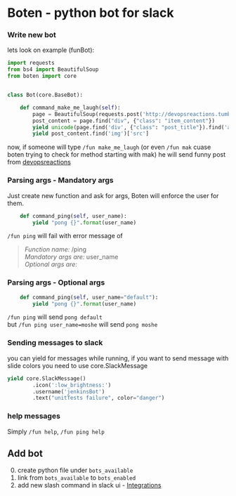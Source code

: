 # Boten - python bot for slack

### Write new bot
lets look on example (funBot):
```python
import requests
from bs4 import BeautifulSoup
from boten import core


class Bot(core.BaseBot):

    def command_make_me_laugh(self):
        page = BeautifulSoup(requests.post('http://devopsreactions.tumblr.com/random').content)
        post_content = page.find("div", {"class": "item_content"})
        yield unicode(page.find('div', {"class": "post_title"}).find('a').contents[0])
        yield post_content.find('img')['src']

```
now, if someone will type `/fun make_me_laugh` (or even `/fun mak` cuase boten trying to check for method starting with mak) he will send funny post from [devopsreactions](http://devopsreactions.tumblr.com/)

### Parsing args - Mandatory args
Just create new function and ask for args, Boten will enforce the user for them.
```python
    def command_ping(self, user_name):
        yield "pong {}".format(user_name)
```
`/fun ping` will fail with error message of  
> *Function name:*​ /ping  
> ​*Mandatory args are:*​ user_name  
> ​*Optional args are:*​

### Parsing args - Optional args
```python
    def command_ping(self, user_name="default"):
        yield "pong {}".format(user_name)
```
`/fun ping` will send `pong default`  
but `/fun ping user_name=moshe` will send `pong moshe`

### Sending messages to slack
you can yield for messages while running, if you want to send message with slide colors you need to use core.SlackMessage
```python
yield core.SlackMessage()
        .icon(':low_brightness:')
        .username('jenkinsBot')
        .text("unitTests failure", color="danger")
```

### help messages
Simply `/fun help`, `/fun ping help`


## Add bot
0. create python file under `bots_available`
0. link from `bots_available` to `bots_enabled`
0. add new slash command in slack ui - [Integrations](https://forter.slack.com/services)
